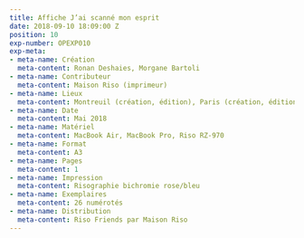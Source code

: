 ```yaml
---
title: Affiche J’ai scanné mon esprit
date: 2018-09-10 18:09:00 Z
position: 10
exp-number: OPEXP010
exp-meta:
- meta-name: Création
  meta-content: Ronan Deshaies, Morgane Bartoli
- meta-name: Contributeur
  meta-content: Maison Riso (imprimeur)
- meta-name: Lieux
  meta-content: Montreuil (création, édition), Paris (création, édition, impression)
- meta-name: Date
  meta-content: Mai 2018
- meta-name: Matériel
  meta-content: MacBook Air, MacBook Pro, Riso RZ-970
- meta-name: Format
  meta-content: A3
- meta-name: Pages
  meta-content: 1
- meta-name: Impression
  meta-content: Risographie bichromie rose/bleu
- meta-name: Exemplaires
  meta-content: 26 numérotés
- meta-name: Distribution
  meta-content: Riso Friends par Maison Riso
---
```


